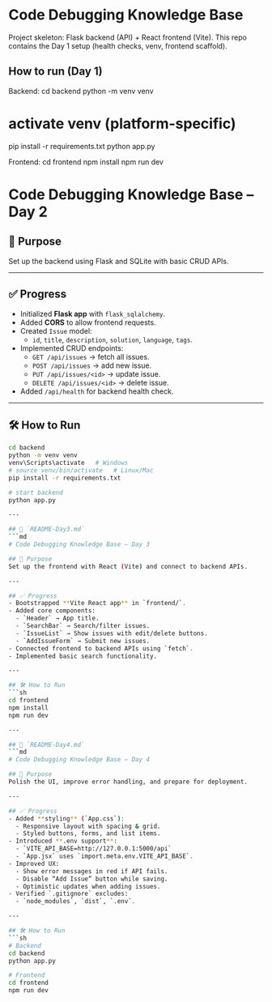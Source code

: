 # Code Debugging Knowledge Base

Project skeleton: Flask backend (API) + React frontend (Vite). This repo contains the Day 1 setup (health checks, venv, frontend scaffold).

## How to run (Day 1)
Backend:
cd backend
python -m venv venv
# activate venv (platform-specific)
pip install -r requirements.txt
python app.py

Frontend:
cd frontend
npm install
npm run dev
# Code Debugging Knowledge Base – Day 2

## 📌 Purpose
Set up the backend using Flask and SQLite with basic CRUD APIs.

---

## ✅ Progress
- Initialized **Flask app** with `flask_sqlalchemy`.
- Added **CORS** to allow frontend requests.
- Created `Issue` model:
  - `id`, `title`, `description`, `solution`, `language`, `tags`.
- Implemented CRUD endpoints:
  - `GET /api/issues` → fetch all issues.
  - `POST /api/issues` → add new issue.
  - `PUT /api/issues/<id>` → update issue.
  - `DELETE /api/issues/<id>` → delete issue.
- Added `/api/health` for backend health check.

---

## 🛠️ How to Run
```sh
cd backend
python -m venv venv
venv\Scripts\activate   # Windows
# source venv/bin/activate   # Linux/Mac
pip install -r requirements.txt

# start backend
python app.py

---

## 📄 `README-Day3.md`
```md
# Code Debugging Knowledge Base – Day 3

## 📌 Purpose
Set up the frontend with React (Vite) and connect to backend APIs.

---

## ✅ Progress
- Bootstrapped **Vite React app** in `frontend/`.
- Added core components:
  - `Header` → App title.
  - `SearchBar` → Search/filter issues.
  - `IssueList` → Show issues with edit/delete buttons.
  - `AddIssueForm` → Submit new issues.
- Connected frontend to backend APIs using `fetch`.
- Implemented basic search functionality.

---

## 🛠️ How to Run
```sh
cd frontend
npm install
npm run dev

---

## 📄 `README-Day4.md`
```md
# Code Debugging Knowledge Base – Day 4

## 📌 Purpose
Polish the UI, improve error handling, and prepare for deployment.

---

## ✅ Progress
- Added **styling** (`App.css`):
  - Responsive layout with spacing & grid.
  - Styled buttons, forms, and list items.
- Introduced **.env support**:
  - `VITE_API_BASE=http://127.0.0.1:5000/api`
  - `App.jsx` uses `import.meta.env.VITE_API_BASE`.
- Improved UX:
  - Show error messages in red if API fails.
  - Disable “Add Issue” button while saving.
  - Optimistic updates when adding issues.
- Verified `.gitignore` excludes:
  - `node_modules`, `dist`, `.env`.

---

## 🛠️ How to Run
```sh
# Backend
cd backend
python app.py

# Frontend
cd frontend
npm run dev
